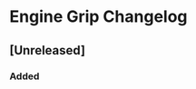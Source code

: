 <!-- Keep a Changelog guide -> https://keepachangelog.com -->

# Engine Grip Changelog

## [Unreleased]

### Added
